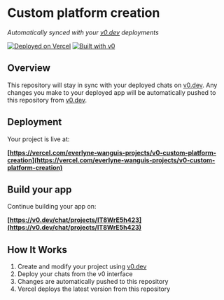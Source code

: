 # Custom platform creation

*Automatically synced with your [v0.dev](https://v0.dev) deployments*

[![Deployed on Vercel](https://img.shields.io/badge/Deployed%20on-Vercel-black?style=for-the-badge&logo=vercel)](https://vercel.com/everlyne-wanguis-projects/v0-custom-platform-creation)
[![Built with v0](https://img.shields.io/badge/Built%20with-v0.dev-black?style=for-the-badge)](https://v0.dev/chat/projects/IT8WrE5h423)

## Overview

This repository will stay in sync with your deployed chats on [v0.dev](https://v0.dev).
Any changes you make to your deployed app will be automatically pushed to this repository from [v0.dev](https://v0.dev).

## Deployment

Your project is live at:

**[https://vercel.com/everlyne-wanguis-projects/v0-custom-platform-creation](https://vercel.com/everlyne-wanguis-projects/v0-custom-platform-creation)**

## Build your app

Continue building your app on:

**[https://v0.dev/chat/projects/IT8WrE5h423](https://v0.dev/chat/projects/IT8WrE5h423)**

## How It Works

1. Create and modify your project using [v0.dev](https://v0.dev)
2. Deploy your chats from the v0 interface
3. Changes are automatically pushed to this repository
4. Vercel deploys the latest version from this repository